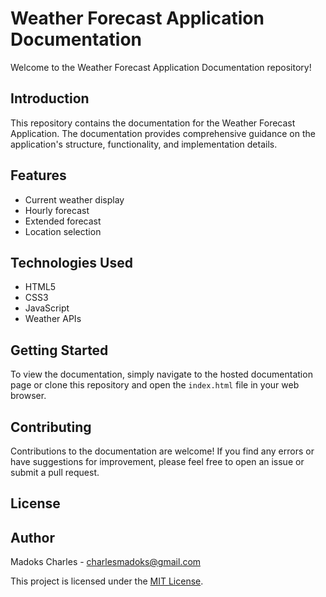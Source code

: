 # Weather Forecast Application Documentation

Welcome to the Weather Forecast Application Documentation repository!

## Introduction

This repository contains the documentation for the Weather Forecast Application. The documentation provides comprehensive guidance on the application's structure, functionality, and implementation details.

## Features

- Current weather display
- Hourly forecast
- Extended forecast
- Location selection

## Technologies Used

- HTML5
- CSS3
- JavaScript
- Weather APIs

## Getting Started

To view the documentation, simply navigate to the hosted documentation page or clone this repository and open the `index.html` file in your web browser.

## Contributing

Contributions to the documentation are welcome! If you find any errors or have suggestions for improvement, please feel free to open an issue or submit a pull request.

## License

## Author
Madoks Charles - charlesmadoks@gmail.com

This project is licensed under the [MIT License](LICENSE).
